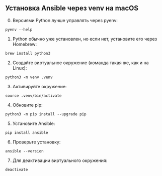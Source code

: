 ## Установка Ansible через venv на macOS

0. Версиями Python лучше управлять через pyenv:
```
pyenv --help
```
1. Python обычно уже установлен, но если нет, установите его через Homebrew:
```
brew install python3
```
2. Создайте виртуальное окружение (команда такая же, как и на Linux):
```
python3 -m venv .venv
```
3. Активируйте окружение:
```
source .venv/bin/activate
```
4. Обновите pip:
```
python3 -m pip install --upgrade pip
```
5. Установите Ansible:
```
pip install ansible
```
6. Проверьте установку:
```
ansible --version
```
7. Для деактивации виртуального окружения:
```
deactivate
```
